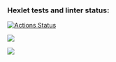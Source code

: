 ### Hexlet tests and linter status:
[![Actions Status](https://github.com/AleksandraSolonevich/frontend-project-lvl1/workflows/hexlet-check/badge.svg)](https://github.com/AleksandraSolonevich/frontend-project-lvl1/actions)

<a href="https://codeclimate.com/github/AleksandraSolonevich/frontend-project-lvl1/maintainability"><img src="https://api.codeclimate.com/v1/badges/a2459e6ac672b5c09fb0/maintainability" /></a>

<a href="https://asciinema.org/a/WJvZX51IdzbPmoNAhuD3662l4" target="_blank"><img src="https://asciinema.org/a/WJvZX51IdzbPmoNAhuD3662l4.svg" /></a>
